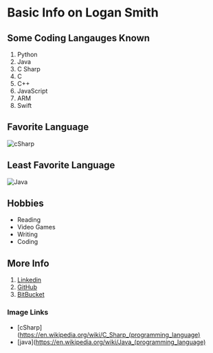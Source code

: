 # Basic Info on Logan Smith

## Some Coding Langauges Known
1. Python
2. Java
3. C Sharp
4. C
5. C++
6. JavaScript
7. ARM
8. Swift

## Favorite Language

![cSharp](https://upload.wikimedia.org/wikipedia/commons/thumb/0/0d/C_Sharp_wordmark.svg/150px-C_Sharp_wordmark.svg.png)

## Least Favorite Language

![Java](https://upload.wikimedia.org/wikipedia/en/thumb/3/30/Java_programming_language_logo.svg/141px-Java_programming_language_logo.svg.png)

## Hobbies
- Reading
- Video Games
- Writing
- Coding

## More Info
1. [Linkedin](https://linkedin.com/in/logan-smith-4b7b91128)
2. [GitHub](https://github.com/Logan11999)
3. [BitBucket](https://bitbucket.org/%7B5fc27983-6ff0-426c-9ccb-5a49d6cfbd23%7D/)

### Image Links
- [cSharp](https://en.wikipedia.org/wiki/C_Sharp_(programming_language)
- [java](https://en.wikipedia.org/wiki/Java_(programming_language)
